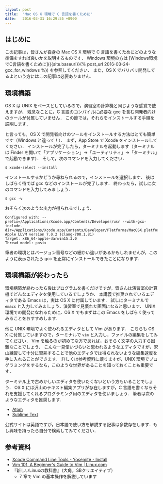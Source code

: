 ```yaml
---
layout: post
title:  "Mac OS X 環境で C 言語を書くために"
date:   2016-03-31 16:29:55 +0900
---
```


## はじめに

この記事は，皆さんが自身の Mac OS X 環境で C 言語を書くためにどのような準備をすれば良いかを説明するものです．
Windows 環境の方は [Windows環境でC言語を書くために]({{site.baseurl}}{% post_url 2016-03-24-gcc_for_windows %}) を参照してください．
また，OS X でバリバリ開発してるよという方にはこの記事は必要ありません．

## 環境構築

OS X は UNIX をベースとしているので，演習室の計算機と同じような感覚で使えますが，
残念なことに，C 言語のコンパイルに必要な gcc を含む開発者向けのツールが付属していません．
この節では，それらをインストールする手順を説明します．

と言っても，OS X で開発者向けのツールをインストールする方法はとても簡単です（Windows と違って！）．
まず，App Store で Xcode をインストールしてください．
インストールが完了したら，ターミナルを起動します（ターミナルは Finder を開いて「アプリケーション」→「ユーティリティ」→「ターミナル」で起動できます）．
そして，次のコマンドを入力してください．

```
$ xcode-select --install
```

インストールするかどうか尋ねられるので，インストールを選択します．
後はしばらく待てば gcc などのインストールが完了します．
終わったら，試しに次のコマンドを入力してみましょう．

```
$ gcc -v
```

おそらく次のような出力が得られるでしょう．

```
Configured with: --prefix=/Applications/Xcode.app/Contents/Developer/usr --with-gxx-include-dir=/Applications/Xcode.app/Contents/Developer/Platforms/MacOSX.platform/Developer/SDKs/MacOSX10.11.sdk/usr/include/c++/4.2.1
Apple LLVM version 7.0.2 (clang-700.1.81)
Target: x86_64-apple-darwin15.3.0
Thread model: posix
```

筆者の環境とはバージョン番号などの細かい違いがあるかもしれませんが，このように表示されたら gcc を正常にインストールできたことになります．

## 環境構築が終わったら

環境構築が終わったら後はプログラムを書くだけですが，皆さんは演習室の計算機でどんなエディタを使用しているでしょうか．
本講義で推奨されているエディタである Emacs は，実は OS X に付属しています．
試しにターミナルで `emacs` と入力してみましょう．演習室で見慣れた画面になると思います．
UNIX 環境での開発になれるために，OS X でもまずはこの Emacs をしばらく使ってみることをおすすめします．

他に UNIX 環境でよく使われるエディタとして Vim があります．
こちらも OS X に付属していますので，ターミナルで `vim` と入力し，ファイルの編集をしてみてください．
Vim を触るのが初めてな方であれば，おそらく文字の入力すら困難なことでしょう．
こんな一見使いづらいと思われるようなエディタですが，沢山練習して十分に習熟することで他のエディタでは得られないような編集速度を手に入れることができます．
詳しくは参考資料に譲りますが，UNIX 環境でプログラミングをするなら，このような世界があることを知っておくことも重要です．

ターミナル上で古めかしいエディタを使いたくないという方もいることでしょう．
OS X には沢山のテキスト編集アプリが存在しますが，C 言語を書くならそれを支援してくれるプログラミング用のエディタを使いましょう．
筆者は次のようなエディタを推奨します．

- [Atom](https://atom.io/)
- [Sublime Text](https://www.sublimetext.com/)

公式サイトは英語ですが，日本語で使い方を解説する記事は多数存在します．もし興味を持ったら自分で検索してみてください．

## 参考資料

- [Xcode Command Line Tools - Yosemite - Install](http://railsapps.github.io/xcode-command-line-tools.html)
- [Vim 101: A Beginner's Guide to Vim | Linux.com](https://www.linux.com/learn/tutorials/228600-vim-101-a-beginners-guide-to-vim)
- 『新しいLinuxの教科書』（大角，SBクリエイティブ）
    - 7 章で Vim の基本操作を解説しています
